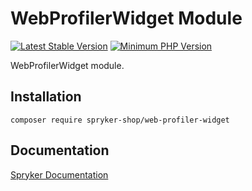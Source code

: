 # WebProfilerWidget Module
[![Latest Stable Version](https://poser.pugx.org/spryker-shop/web-profiler-widget/v/stable.svg)](https://packagist.org/packages/spryker-shop/web-profiler-widget)
[![Minimum PHP Version](https://img.shields.io/badge/php-%3E%3D%207.4-8892BF.svg)](https://php.net/)

WebProfilerWidget module.

## Installation

```
composer require spryker-shop/web-profiler-widget
```

## Documentation

[Spryker Documentation](https://academy.spryker.com)
